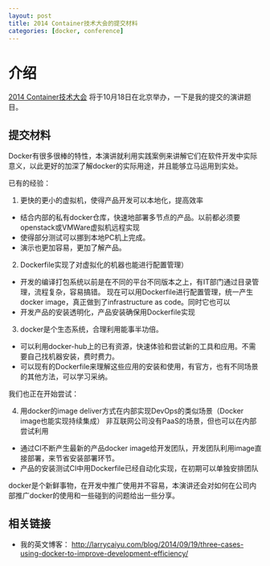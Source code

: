 ```yaml
---
layout: post
title: 2014 Container技术大会的提交材料
categories: [docker, conference]
---
```


# 介绍 #

[2014 Container技术大会](http://con2.csdn.net/) 将于10月18日在北京举办，一下是我的提交的演讲题目。

## 提交材料 ##
Docker有很多很棒的特性，本演讲就利用实践案例来讲解它们在软件开发中实际意义，以此更好的加深了解docker的实际用途，并且能够立马运用到实处。

已有的经验：

1. 更快的更小的虚拟机，使得产品开发可以本地化，提高效率
- 结合内部的私有docker仓库，快速地部署多节点的产品。以前都必须要openstack或VMWare虚拟机远程实现
- 使得部分测试可以挪到本地PC机上完成。
- 演示也更加容易，更加了解产品。

2. Dockerfile实现了对虚拟化的机器也能进行配置管理）
- 开发的编译打包系统以前是在不同的平台不同版本之上，有IT部门通过目录管理，流程复杂，容易搞错。
  现在可以用Dockerfile进行配置管理，统一产生docker image，真正做到了infrastructure as code。同时它也可以
- 开发产品的安装透明化，产品安装确保用Dockerfile实现

3. docker是个生态系统，合理利用能事半功倍。
- 可以利用docker-hub上的已有资源，快速体验和尝试新的工具和应用。不需要自己找机器安装，费时费力。
- 可以现有的Dockerfile来理解这些应用的安装和使用，有官方，也有不同场景的其他方法，可以学习采纳。

我们也正在开始尝试：

4. 用docker的image deliver方式在内部实现DevOps的类似场景（Docker image也能实现持续集成）
非互联网公司没有PaaS的场景，但也可以在内部尝试利用
- 通过CI不断产生最新的产品docker image给开发团队，开发团队利用image直接部署，来节省安装部署环节。
- 产品的安装测试CI中用Dockerfile已经自动化实现，在初期可以单独安排团队

docker是个新鲜事物，在开发中推广使用并不容易，本演讲还会对如何在公司内部推广docker的使用和一些碰到的问题给出一些分享。

## 相关链接 ##

* 我的英文博客： http://larrycaiyu.com/blog/2014/09/19/three-cases-using-docker-to-improve-development-efficiency/